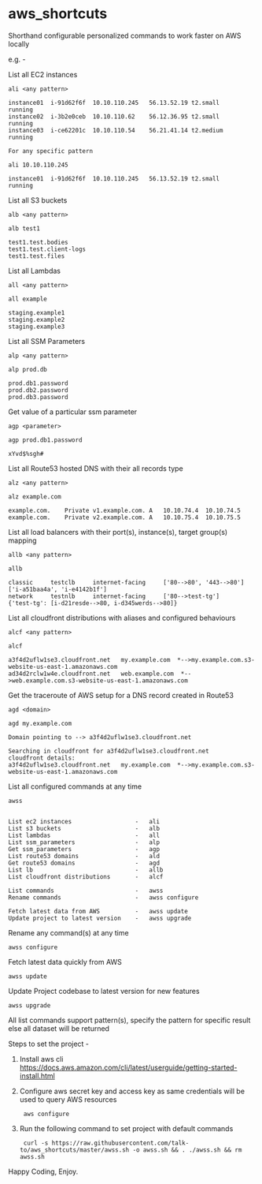 # aws_shortcuts

Shorthand configurable personalized commands to work faster on AWS locally

e.g. -

List all EC2 instances

    ali <any pattern>
    
    instance01	i-91d62f6f	10.10.110.245	56.13.52.19	t2.small	running
    instance02	i-3b2e0ceb	10.10.110.62	56.12.36.95	t2.small	running
    instance03	i-ce62201c	10.10.110.54	56.21.41.14	t2.medium	running
    
    For any specific pattern
    
    ali 10.10.110.245
    
    instance01	i-91d62f6f	10.10.110.245	56.13.52.19	t2.small	running

List all S3 buckets

    alb <any pattern>
    
    alb test1
    
    test1.test.bodies
    test1.test.client-logs
    test1.test.files

List all Lambdas

    all <any pattern>
    
    all example
    
    staging.example1
    staging.example2
    staging.example3

List all SSM Parameters

    alp <any pattern>
    
    alp prod.db
    
    prod.db1.password
    prod.db2.password
    prod.db3.password

Get value of a particular ssm parameter

    agp <parameter>
    
    agp prod.db1.password
    
    xYvd$%sgh#

List all Route53 hosted DNS with their all records type

    alz <any pattern>
    
    alz example.com
    
    example.com.	Private	v1.example.com.	A	10.10.74.4	10.10.74.5
    example.com.	Private	v2.example.com.	A	10.10.75.4	10.10.75.5

List all load balancers with their port(s), instance(s), target group(s) mapping

    allb <any pattern>
    
    allb 
    
    classic     testclb     internet-facing     ['80-->80', '443-->80']     ['i-a51baa4a', 'i-e4142b1f']
    network     testnlb     internet-facing     ['80-->test-tg']    {'test-tg': [i-d21resde-->80, i-d345werds-->80]}

List all cloudfront distributions with aliases and configured behaviours

    alcf <any pattern>

    alcf

    a3f4d2uflw1se3.cloudfront.net   my.example.com  *-->my.example.com.s3-website-us-east-1.amazonaws.com
    ad34d2rclw1w4e.cloudfront.net   web.example.com  *-->web.example.com.s3-website-us-east-1.amazonaws.com

Get the traceroute of AWS setup for a DNS record created in Route53

    agd <domain>

    agd my.example.com

    Domain pointing to --> a3f4d2uflw1se3.cloudfront.net

    Searching in cloudfront for a3f4d2uflw1se3.cloudfront.net
    cloudfront details:
    a3f4d2uflw1se3.cloudfront.net   my.example.com  *-->my.example.com.s3-website-us-east-1.amazonaws.com

List all configured commands at any time

    awss 


    List ec2 instances                  -	ali
    List s3 buckets                     -	alb
    List lambdas                        -	all
    List ssm_parameters                 -	alp
    Get ssm_parameters                  -	agp
    List route53 domains                -	ald
    Get route53 domains                 -	agd
    List lb                             -	allb
    List cloudfront distributions       -	alcf

    List commands                       -	awss
    Rename commands                     -	awss configure

    Fetch latest data from AWS          -	awss update
    Update project to latest version    -	awss upgrade

Rename any command(s) at any time

    awss configure

Fetch latest data quickly from AWS

    awss update

Update Project codebase to latest version for new features

    awss upgrade

All list commands support pattern(s), specify the pattern for specific result else all dataset will be returned

Steps to set the project -

1. Install aws cli <https://docs.aws.amazon.com/cli/latest/userguide/getting-started-install.html>

2. Configure aws secret key and access key as same credentials will be used to query AWS resources

        aws configure

3. Run the following command to set project with default commands

        curl -s https://raw.githubusercontent.com/talk-to/aws_shortcuts/master/awss.sh -o awss.sh && . ./awss.sh && rm awss.sh

Happy Coding, Enjoy.
